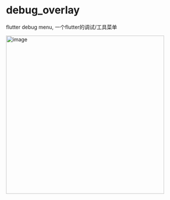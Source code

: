 # debug_overlay
flutter debug menu, 一个flutter的调试/工具菜单

<img width="434" alt="image" src="https://github.com/user-attachments/assets/5e3c58e8-ea58-4031-86d6-a109816256ec" />


